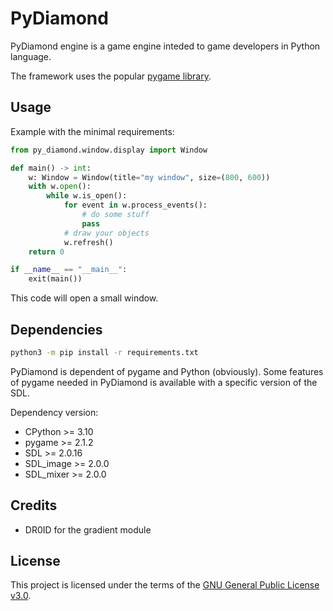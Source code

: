 # PyDiamond
PyDiamond engine is a game engine inteded to game developers in Python language.

The framework uses the popular [pygame library](https://github.com/pygame/pygame/).

## Usage
Example with the minimal requirements:
```py
from py_diamond.window.display import Window

def main() -> int:
    w: Window = Window(title="my window", size=(800, 600))
    with w.open():
        while w.is_open():
            for event in w.process_events():
                # do some stuff
                pass
            # draw your objects
            w.refresh()
    return 0

if __name__ == "__main__":
    exit(main())
```
This code will open a small window.

## Dependencies
```sh
python3 -m pip install -r requirements.txt
```
PyDiamond is dependent of pygame and Python (obviously). Some features of pygame needed in PyDiamond is available with a specific version of the SDL.

Dependency version:
- CPython >= 3.10
- pygame >= 2.1.2
- SDL >= 2.0.16
- SDL_image >= 2.0.0
- SDL_mixer >= 2.0.0

## Credits
- DR0ID for the gradient module

## License
This project is licensed under the terms of the [GNU General Public License v3.0](./LICENSE).
